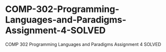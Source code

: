 # COMP-302-Programming-Languages-and-Paradigms-Assignment-4-SOLVED
COMP 302 Programming Languages and Paradigms Assignment 4 SOLVED
